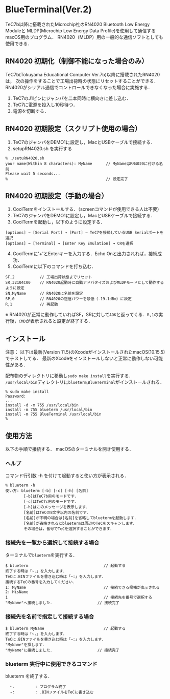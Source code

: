 # BlueTerminal(Ver.2)

TeC7b以降に搭載されたMicrochip社のRN4020 Bluetooth Low Energy Moduleと MLDP(Microchip Low Energy Data Profile)を使用して通信するmacOS用のプログラム． RN4020（MLDP）用の一般的な通信ソフトとしても使用できる．

## RN4020 初期化（制御不能になった場合のみ）

TeC7b(Tokuyama Educational Computer Ver.7b)以降に搭載されたRN4020は， 次の操作をすることで工場出荷時の状態にリセットすることができる． RN4020がシリアル通信でコントロールできなくなった場合に実施する．

1. TeC7のJ1ピンにジャンパを二本同時に横向きに差し込む．
2. TeC7に電源を投入し10秒待つ．
3. 電源を切断する．

## RN4020 初期設定（スクリプト使用の場合）

1. TeC7のジャンパをDEMO1に設定し，MacとUSBケーブルで接続する．
2. setupRN4020.sh を実行する

  ```
  % ./setuRN4020.sh
  your name(Within 8 characters): MyName      // MyNameはRN4020に付ける名前
  Please wait 5 seconds...
  %                                           // 設定完了
  ```

## RN4020 初期設定（手動の場合）

1. CoolTermをインストールする．（screenコマンドが使用できる人は不要）
2. TeC7のジャンパをDEMO1に設定し，MacとUSBケーブルで接続する．
3. CoolTermを起動し，以下のように設定する．

  ```
  [options] → [Serial Port] → [Port] → TeC7を接続しているUSB Serialポートを選択
  [options] → [Terminal] → [Enter Key Emulation] → CRを選択
  ```

4. CoolTermに'+'とEnterキーを入力する．Echo Onと出力されれば，接続成功．
5. CoolTermに以下のコマンドを打ち込む．

  ```
  SF,2           // 工場出荷状態までリセット
  SR,32104C00    // RN4020起動時に自動アドバタイズおよびMLDPモードとして動作するように設定
  SN,MyName      // RN4020に名前を設定
  SP,0           // RN4020の送信パワーを最低（-19.1dBm）に設定
  R,1            // 再起動
  ```

  ※ RN4020が正常に動作していればSF，SRに対して`AOK`と返ってくる．`R,1`の実行後，`CMD`が表示されると設定が終了する．

## インストール

注意： 以下は最新(Version 11.5)のXcodeがインストールされたmacOS(10.15.5)でテストしてる． 最新のXcodeをインストールしないと正常に動作しない可能性がある．

配布物のディレクトリに移動し`sudo make install`を実行する． `/usr/local/bin`ディレクトリに`blueterm`,`BlueTerminal`がインストールされる．

```
% sudo make install
Password:
...
install -d -m 755 /usr/local/bin
install -m 755 blueterm /usr/local/bin
install -m 755 BlueTerminal /usr/local/bin
%
```

## 使用方法

以下の手順で接続する． macOSのターミナルを開き使用する．

### ヘルプ

コマンド行引数 -h を付けて起動すると使い方が表示される．

```
% blueterm -h
使い方: blueterm [-b] [-c] [-h] [名前]
        [-b]はTeC7b用のモードです．
        [-c]はTeC7c用のモードです．
        [-h]はこのメッセージを表示します．
        [名前]はTeCの8文字以内の名前です．
        [名前]が不明の場合は[名前]を省略してbluetermを起動します．
        [名前]が省略されるとbluetermは周辺のTeCをスキャンします．
        その場合は，番号でTeCを選択することができます．
```

### 接続先を一覧から選択して接続する場合

ターミナルで`blueterm`を実行する．

```
$ blueterm                                 // 起動する
終了する時は「~.」を入力します．
TeCに.BINファイルを書き込む時は「~:」を入力します．
接続するTeCの番号を入力してください．
1: MyName                                  // 接続できる候補が表示される
2: HisName
1                                          // 接続先を番号で選択する
"MyName"へ接続しました．                   // 接続完了
```

### 接続先を名前で指定して接続する場合

```
$ blueterm MyName                          // 起動する
終了する時は「~.」を入力します．
TeCに.BINファイルを書き込む時は「~:」を入力します．
"MyName"を探します．
"MyName"に接続しました．                   // 接続完了
```

### blueterm 実行中に使用できるコマンド

blueterm を終了する．

```
  ~.         : プログラム終了
  ~:         : .BINファイルをTeCに書き込む
```
